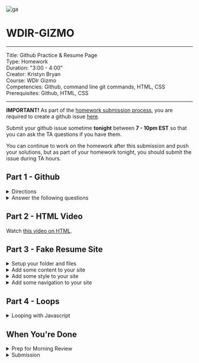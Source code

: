 ![ga](http://mobbook.generalassemb.ly/ga_cog.png)

# WDIR-GIZMO

---
Title: Github Practice & Resume Page<br>
Type: Homework<br>
Duration: "3:00 - 4:00" <br>
Creator:
    Kristyn Bryan <br>
    Course: WDIr Gizmo<br>
Competencies: Github, command line git commands, HTML, CSS<br>
Prerequisites: Github, HTML, CSS

---

**IMPORTANT!** As part of the [homework submission process](https://github.com/ga-students/wdi-remote-gizmo/wiki/Homework-Submission), you are required to create a github issue [here](https://github.com/ga-students/wdi-remote-gizmo/issues).

Submit your github issue sometime **tonight** between **7 - 10pm EST** so that you can ask the TA questions if you have them.

You can continue to work on the homework after this submission and push your solutions, but as part of your homework tonight, you should submit the issue during TA hours.

## Part 1 - Github

<details><summary>Directions</summary>

- Click on this link <https://try.github.io> and complete all of the steps in the tutorial.

- Create a file inside of this homework folder called `answers.md` and answer the questions below. Commit your work at each point when directed.

</details>

<details><summary>Answer the following questions</summary>

1. What command do you use to setup a git repository inside of your folder?<br>
1. What command do you use to ask git to start tracking a file?<br>
1. What command do you use to ask git to move your file from the staging area to the repository?<br>
<hr>
&#x1F534; **Commit your work.** <br>
The commit message should read: <br>
"Commit 1 - The 1st set of GIT homework answers are complete".
<hr>
1. What command do you use to pull any changes from the master repository into your local repository?<br>
1. What command do you use to unstage a file?<br>
1. What command do you use to change your files back to how they were after a commit?<br>
1. Why is it important to use `--` when chaging files back to a previous state?<br>
1. Why might you want to reset your files back to a previous commit?<br>
<hr>
&#x1F534; ** Commit your work.** <br>
The commit message should read: <br>
"Commit 2 - The 2nd set of GIT homework answers are complete".
<hr>
1. What command do you use to create a branch?<br>
1. What command do you use to use a different branch?<br>
1. Why would you want to use a branch other than the default `master`?<br>
<hr>
&#x1F534; ** Commit your work.** <br>
The commit message should read: <br>
"Commit 3 - The 3rd set of GIT homework answers are complete".
<hr>
1. Give an example for when you would use `git merge` and give an example for when  it would be better to submit a pull request to have your branch merged<br>
1. What command do you use to send all of the work that you've done locally to your remote repository?<br>
<hr>
&#x1F534; ** Commit your work.** <br>
The commit message should read: <br>
"Commit 4 - The 4th set of GIT homework answers are complete".
<hr>

	<details><summary>Hungry for more?</summary>
	- Check out this [tutorial](http://gitreal.codeschool.com/?utm_source=github&utm_medium=codeschool_option&utm_campaign=trygit) that includes videos about using git and some challenges for you to tackle.
	</details>

</details>

## Part 2 - HTML Video

Watch [this video on HTML](https://www.youtube.com/watch?v=DxhXFpsN5I4&index=1&list=PLdnONIhPScST0Vy4LrIZiYKpFNoxgyH7J).

## Part 3 - Fake Resume Site

<details><summary>Setup your folder and files</summary>

1. Inside your w01d02/homework folder, create a new folder called `resume_page`.
1. Change directories to `resume_page`. Create two files: `index.html` and `style.css`.<br>
1. Using Atom, open your files and add the HTML boilerplate code.<br>
1. Create a heading level-one tag with your name.<br>
1. Open the `index.html` in your browser to confirm that everything is set up properly.
Reminder: To open your file with your browser, from the command line, type `open index.html`

<hr>
&#x1F534; **Commit your work.** <br>
The commit message should read: <br>
"Commit 5 - index.html file is setup".
<hr>

</details>

<details><summary>Add some content to your site</summary>

1. Insert a professional image of yourself ('img' tag); it should be placed right after your 'h1' tags<br>
1. Insert an unordered list of your last three positions ('ul' tag)<br>
1. Create links to your LinkedIn and Facebook/Twitter pages ('a' tag)<br>1. Use level-three heading tags to create headings before your positions and before your links<br>

	<details><summary>Hungry for more?</summary>

	1. Insert a video of your work or your favorite YouTube video ('iframe' tag)<br>
	1. Add a level-three heading above your video with a title for the section<br>
	1. Insert a table with your contact info (`table` tag)<br>
	1. Add a level-three heading above your contact info with a title for the section<br>

	</details>
<hr>
&#x1F534; **Commit your work.** <br>
The commit message should read: <br>
"Commit 6 -  Added initial content for resume site".
<hr>

</details>

<details><summary>Add some style to your site</summary>

1. Center your "h1" tag<br>
1. Change the font of your "h1" tag<br>
1. Change the color of the font of your "h3" tag text<br>
1. Add some space on the body of your application to make your site look more appealing.<br>

	<details><summary>Hungry for more?</summary>

	1. Give the image a 1px black border<br>
	1. Give the body of the page a thicker border than the picture but only on the top and bottom of the page<br>
	1. Using HTML, insert a short blurb or biography with "p" tags<br>
	1. Using HTML, insert a short description above your "p" tag; use an "h3" tag<br>
	1. Make your name uppercase <strong>using CSS</strong><br>

	</details>
<hr>
&#x1F534; **Commit your work.** <br>
The commit message should read: <br>
"Commit 7 -  Added initial styling for resume site".
<hr>

</details>

<details><summary>Add some navigation to your site</summary>

1. Create a nav bar with the links to your LinkedIn, Twitter (whichever links you had created earlier); Remove the links section that you had created earlier in the homework.
1. In the nav bar, also create a link to the 'index.html' page (maybe give it a name of `Home Page` in the bar), and a link to a file called "projects.html" (maybe call this `Projects` in the bar) <br>
1. Create another html file in this folder called 'projects.html'<br>
1. Copy the contents of the nav bar and information from the 'head' tag of your `index.html` file and paste it into your `projects.html` file<br>
1. Inside `projects.html`, create a level-two heading and add the text `Projects`<br>
1. Check to make sure that your links work! When you click on "Projects" in your nav bar, does it open the `projects.html` document?<br>
1. In 'projects.html', add your three most recent projects (or just make some up). To do this simply, you can use an ordered list. If you're up for a little more of a challenge, create three columns: each column should contain the title and a description of your three most recent, successful projects<br>
	<details><summary>Hungry for more?</summary>
	1. Insert another image of you, or an image of one of your projects, but make it round<br>
	1. Insert a button on both pages that links to opening an email to your email address<br>
	1. Style your navigation bar<br>
	</details>
<hr>
&#x1F534; **Commit your work.** <br>
The commit message should read: <br>
"Commit 8 -  Added project.html page and content".
<hr>
</details>

## Part 4 - Loops

<details><summary>Looping with Javascript</summary>

1. In this folder, create a `loops.js` file which you will run execute with node.
1. Inside the loops.js file, create a loop that logs the numbers from 0-99 (ascending)
1. Inside the loops.js file, create a loop that logs the numbers from 99-0 (descending)
1. Inside the loops.js file, create a loop that logs the **EVEN** numbers from 0-98 (ascending)
1. Inside the loops.js file, create a loop that logs the **EVEN** numbers from 98-0 (descending)
1. Inside the loops.js file, create a loop that logs the numbers from 49-72 (ascending)
1. Inside the loops.js file, create a loop that logs the numbers from 81-26 (ascending)
1. Inside the loops.js file, create a loop that logs the numbers from 3-90 **that are multiples of 3** (ascending)

<hr>
&#x1F534; **Commit your work.** <br>
The commit message should read: <br>
"Commit 9 - Created loops.js file".
<hr>

</details>

## When You're Done

<details><summary>Prep for Morning Review</summary>

- Tomorrow's morning exercise will be a review, so come with questions prepared regarding git/github, terminal or anything else covered so far.

</details>

<details><summary>Submission</summary>

 - Inside this folder (w01d02/homework), you should now have a file called `answers.md`, a file called `loops.js`, and a folder called `resume_page` which contains `index.html`, `projects.html`, and `style.css`.
 
 - You should have been adding and committing along the way, but please type `git status` one last time to make sure that everything is commited. If it's not, please commit.

 - Follow the instructions for submitting homework, found in [the wiki](https://github.com/ga-students/wdi-remote-gizmo/wiki/Homework-Submission).

 - Submit your github issue sometime between 7 - 10pm EST so that you can ask the TA questions if you have them. You can continue to work on the homework and push your solutions, but as part of your homework tonight, you should submit the issue during TA hours.
 
</details>
